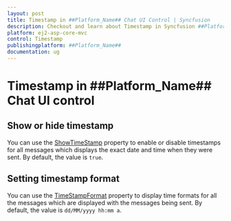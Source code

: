 ```yaml
---
layout: post
title: Timestamp in ##Platform_Name## Chat UI Control | Syncfusion
description: Checkout and learn about Timestamp in Syncfusion ##Platform_Name## Chat UI control of Syncfusion Essential JS 2 and more.
platform: ej2-asp-core-mvc
control: Timestamp
publishingplatform: ##Platform_Name##
documentation: ug
---
```


# Timestamp in ##Platform_Name## Chat UI control

## Show or hide timestamp

You can use the [ShowTimeStamp](https://help.syncfusion.com/cr/aspnetmvc-js2/Syncfusion.EJ2.InteractiveChat.ChatUI.html#Syncfusion_EJ2_InteractiveChat_ChatUI_ShowTimeStamp) property to enable or disable timestamps for all messages which displays the exact date and time when they were sent. By default, the value is `true`.

## Setting timestamp format

You can use the [TimeStampFormat](https://help.syncfusion.com/cr/aspnetmvc-js2/Syncfusion.EJ2.InteractiveChat.ChatUI.html#Syncfusion_EJ2_InteractiveChat_ChatUI_TimeStampFormat) property to display time formats for all the messages which are displayed with the messages being sent. By default, the value is `dd/MM/yyyy hh:mm a`.